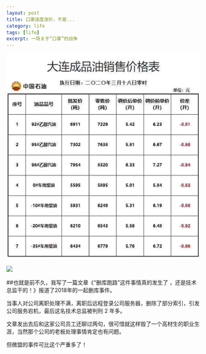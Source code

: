 ```yaml
---
layout: post
title: 口罩适度涨价，不是...
category: life
tags: [life]
excerpt: 一场关于“口罩”的战争
---
```


![](mm.jpg)


![](http://favorites.ren/assets/images/2020/it/zhangjia01.jpg)


##也就是前不久，我写了一篇文章《“删库跑路”这件事情真的发生了 ，还是技术总监干的！》报道了2018年的一起删库事件。

当事人对公司离职处理不满，离职后远程登录公司服务器，删除了部分索引，引发公司服务宕机，最后这名技术总监被判刑 2 年多。

文章发出去后和这家公司员工还聊过两句，很可惜就这样毁了一个高材生的职业生涯，当然那个公司的老板处理事情肯定也有问题。

但微盟的事件可比这个严重多了！
